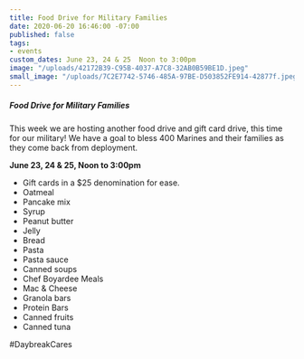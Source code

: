 ```yaml
---
title: Food Drive for Military Families
date: 2020-06-20 16:46:00 -07:00
published: false
tags:
- events
custom_dates: June 23, 24 & 25  Noon to 3:00pm
image: "/uploads/42172B39-C95B-4037-A7C8-32AB0B59BE1D.jpeg"
small_image: "/uploads/7C2E7742-5746-485A-97BE-D503852FE914-42877f.jpeg"
---
```


##### Food Drive for Military Families

This week we are hosting another food drive and gift card drive, this time for our military! We have a goal to bless 400 Marines and their families as they come back from deployment.

**June 23, 24 & 25, Noon to 3:00pm**

* Gift cards in a $25 denomination for ease.
* Oatmeal
* Pancake mix
* Syrup
* Peanut butter
* Jelly
* Bread
* Pasta
* Pasta sauce
* Canned soups
* Chef Boyardee Meals
* Mac & Cheese 
* Granola bars
* Protein Bars
* Canned fruits 
* Canned tuna

#DaybreakCares
